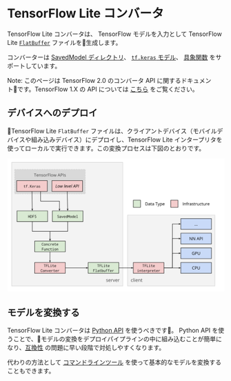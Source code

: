 # TensorFlow Lite コンバータ

TensorFlow Lite コンバータは、 TensorFlow モデルを入力として TensorFlow Lite [`FlatBuffer`](https://google.github.io/flatbuffers/) ファイルを生成します。

コンバーターは [SavedModel ディレクトリ](https://www.tensorflow.org/alpha/guide/saved_model)、 [`tf.keras` モデル](https://www.tensorflow.org/alpha/guide/keras/overview)、 [具象関数](concrete_function.md) をサポートしています。

Note: このページは TensorFlow 2.0 のコンバータ API に関するドキュメントです。TensorFlow 1.X の API については [こちら](https://www.tensorflow.org/lite/convert/) をご覧ください。

## デバイスへのデプロイ

TensorFlow Lite `FlatBuffer` ファイルは、クライアントデバイス（モバイルデバイスや組み込みデバイス）にデプロイし、TensorFlow Lite インタープリタを使ってローカルで実行できます。この変換プロセスは下図のとおりです。

![TFLite converter workflow](../images/convert/workflow.svg)

## モデルを変換する

TensorFlow Lite コンバータは [Python API](python_api.md) を使うべきです。
Python API を使うことで、モデルの変換をデプロイパイプラインの中に組み込むことが簡単になり、[互換性](../../guide/ops_compatibility.md) の問題に早い段階で対処しやすくなります。

代わりの方法として [コマンドラインツール](cmdline.md) を使って基本的なモデルを変換することもできます。